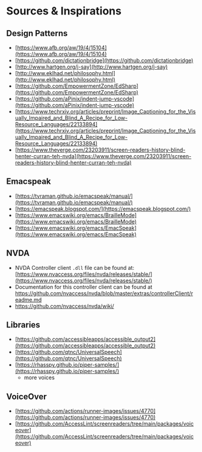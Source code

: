 # Sources & Inspirations

## Design Patterns

- [https://www.afb.org/aw/19/4/15104](https://www.afb.org/aw/19/4/15104)
- [https://github.com/dictationbridge](https://github.com/dictationbridge)
- [http://www.hartgen.org/j-say](http://www.hartgen.org/j-say)
- [http://www.eklhad.net/philosophy.html](http://www.eklhad.net/philosophy.html)
- [https://github.com/EmpowermentZone/EdSharp](https://github.com/EmpowermentZone/EdSharp)
- [https://github.com/aPinix/indent-jump-vscode](https://github.com/aPinix/indent-jump-vscode)
- [https://www.techrxiv.org/articles/preprint/Image_Captioning_for_the_Visually_Impaired_and_Blind_A_Recipe_for_Low-Resource_Languages/22133894](https://www.techrxiv.org/articles/preprint/Image_Captioning_for_the_Visually_Impaired_and_Blind_A_Recipe_for_Low-Resource_Languages/22133894)
- [https://www.theverge.com/23203911/screen-readers-history-blind-henter-curran-teh-nvda](https://www.theverge.com/23203911/screen-readers-history-blind-henter-curran-teh-nvda)

## Emacspeak

- [https://tvraman.github.io/emacspeak/manual/](https://tvraman.github.io/emacspeak/manual/)
- [https://emacspeak.blogspot.com/](https://emacspeak.blogspot.com/)
- [https://www.emacswiki.org/emacs/BrailleMode](https://www.emacswiki.org/emacs/BrailleMode)
- [https://www.emacswiki.org/emacs/EmacSpeak](https://www.emacswiki.org/emacs/EmacSpeak)

## NVDA

- NVDA Controller client `.dll` file can be found at: [https://www.nvaccess.org/files/nvda/releases/stable/](https://www.nvaccess.org/files/nvda/releases/stable/)
- Documentation for this controller client can be found at https://github.com/nvaccess/nvda/blob/master/extras/controllerClient/readme.md
- https://github.com/nvaccess/nvda/wiki/

## Libraries

- [https://github.com/accessibleapps/accessible_output2](https://github.com/accessibleapps/accessible_output2)
- [https://github.com/qtnc/UniversalSpeech](https://github.com/qtnc/UniversalSpeech)
- [https://rhasspy.github.io/piper-samples/](https://rhasspy.github.io/piper-samples/)
  - more voices

## VoiceOver

- [https://github.com/actions/runner-images/issues/4770](https://github.com/actions/runner-images/issues/4770)
- [https://github.com/AccessLint/screenreaders/tree/main/packages/voiceover](https://github.com/AccessLint/screenreaders/tree/main/packages/voiceover)
